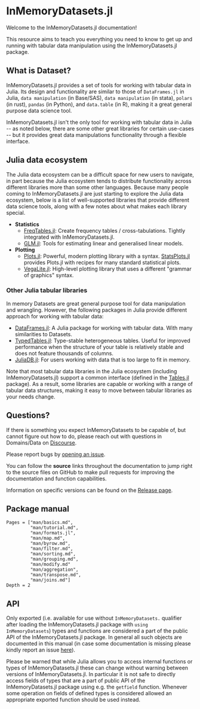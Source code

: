 # InMemoryDatasets.jl

Welcome to the InMemoryDatasets.jl documentation!

This resource aims to teach you everything you need to know to get up and
running with tabular data manipulation using the InMemoryDatasets.jl package.

## What is Dataset?

InMemoryDatasets.jl provides a set of tools for working with tabular data in Julia.
Its design and functionality are similar to those of `DataFrames.jl` in Julia, `data manipulation` (in Base/SAS),
`data manipulation` (in stata), `polars` (in rust), `pandas` (in Python), and `data.table` (in R),
making it a great general purpose data science tool.

InMemoryDatasets.jl isn't the only tool for working with tabular data in Julia -- as noted below,
there are some other great libraries for certain use-cases -- but it provides great data
manipulations functionality through a flexible interface.

## Julia data ecosystem

The Julia data ecosystem can be a difficult space for new users to navigate, in
part because the Julia ecosystem tends to distribute functionality across
different libraries more than some other languages. Because many people coming
to InMemoryDatasets.jl are just starting to explore the Julia data ecosystem, below is
a list of well-supported libraries that provide different data science tools,
along with a few notes about what makes each library special.

- **Statistics**
    - [FreqTables.jl](https://github.com/nalimilan/FreqTables.jl): Create
      frequency tables / cross-tabulations. Tightly integrated with InMemoryDatasets.jl.
    - [GLM.jl](https://juliastats.org/GLM.jl/stable/manual/): Tools for estimating
      linear and generalised linear models.
- **Plotting**
    - [Plots.jl](http://docs.juliaplots.org/latest/): Powerful, modern plotting
      library with a syntax.
      [StatsPlots.jl](http://docs.juliaplots.org/latest/tutorial/#Using-Plot-Recipes-1)
      provides Plots.jl with recipes for many standard statistical plots.
    - [VegaLite.jl](https://www.queryverse.org/VegaLite.jl/stable/): High-level
      plotting library that uses a different "grammar of graphics" syntax.

### Other Julia tabular libraries

In memory Datasets are great general purpose tool for data manipulation and
wrangling. However, the following packages in Julia provide different approach for
working with tabular data:

- [DataFrames.jl](https://github.com/JuliaData/DataFrames.jl): A Julia package for
  working with tabular data. With many similarities to Datasets.
- [TypedTables.jl](https://juliadata.github.io/TypedTables.jl/stable/):
  Type-stable heterogeneous tables. Useful for improved performance when the
  structure of your table is relatively stable and does not feature thousands of
  columns.
- [JuliaDB.jl](https://juliadata.github.io/JuliaDB.jl/stable/): For users
  working with data that is too large to fit in memory.

Note that most tabular data libraries in the Julia ecosystem (including
InMemoryDatasets.jl) support a common interface (defined in the
[Tables.jl](https://github.com/JuliaData/Tables.jl) package). As a result, some
libraries are capable or working with a range of tabular data structures, making
it easy to move between tabular libraries as your needs change.

## Questions?

If there is something you expect InMemoryDatasets to be capable of, but
cannot figure out how to do, please reach out with questions in Domains/Data on
[Discourse](https://discourse.julialang.org/new-topic?title=[InMemoryDatasets%20Question]:%20&body=%23%20Question:%0A%0A%23%20Dataset%20(if%20applicable):%0A%0A%23%20Minimal%20Working%20Example%20(if%20applicable):%0A&category=Domains/Data&tags=question).

Please report bugs by
[opening an issue](https://github.com/sl-solution/InMemoryDatasets.jl/issues/new).

You can follow the **source** links throughout the documentation to jump right
to the source files on GitHub to make pull requests for improving the
documentation and function capabilities.

Information on specific versions can be found on the [Release
page](https://github.com/sl-solution/InMemoryDatasets.jl/releases).

## Package manual

```@contents
Pages = ["man/basics.md",
         "man/tutorial.md",
         "man/formats.jl",
         "man/map.md",
         "man/byrow.md",
         "man/filter.md",
         "man/sorting.md",
         "man/grouping.md",
         "man/modify.md"
         "man/aggregation",
         "man/transpose.md",
         "man/joins.md"]
Depth = 2
```

## API

Only exported (i.e. available for use without `InMemoryDatasets.` qualifier after
loading the InMemoryDatasets.jl package with `using InMemoryDatasets`) types and functions
are considered a part of the public API of the InMemoryDatasets.jl package. In general
all such objects are documented in this manual (in case some documentation is
missing please kindly report an issue
[here](https://github.com/sl-solution/InMemoryDatasets.jl/issues/new)).

Please be warned that while Julia allows you to access internal functions or
types of InMemoryDatasets.jl these can change without warning between versions of
InMemoryDatasets.jl. In particular it is not safe to directly access fields of types
that are a part of public API of the InMemoryDatasets.jl package using e.g. the
`getfield` function. Whenever some operation on fields of defined types is
considered allowed an appropriate exported function should be used instead.

<!-- ```@contents
Pages = ["lib/functions.md"]
Depth = 2
```

## Index

```@index
Pages = ["lib/functions.md"]
``` -->
